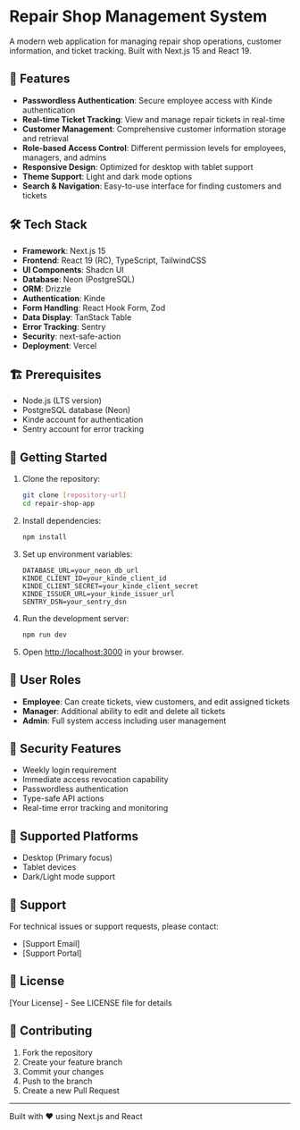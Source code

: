 # Repair Shop Management System

A modern web application for managing repair shop operations, customer information, and ticket tracking. Built with Next.js 15 and React 19.

## 🚀 Features

- **Passwordless Authentication**: Secure employee access with Kinde authentication
- **Real-time Ticket Tracking**: View and manage repair tickets in real-time
- **Customer Management**: Comprehensive customer information storage and retrieval
- **Role-based Access Control**: Different permission levels for employees, managers, and admins
- **Responsive Design**: Optimized for desktop with tablet support
- **Theme Support**: Light and dark mode options
- **Search & Navigation**: Easy-to-use interface for finding customers and tickets

## 🛠️ Tech Stack

- **Framework**: Next.js 15
- **Frontend**: React 19 (RC), TypeScript, TailwindCSS
- **UI Components**: Shadcn UI
- **Database**: Neon (PostgreSQL)
- **ORM**: Drizzle
- **Authentication**: Kinde
- **Form Handling**: React Hook Form, Zod
- **Data Display**: TanStack Table
- **Error Tracking**: Sentry
- **Security**: next-safe-action
- **Deployment**: Vercel

## 🏗️ Prerequisites

- Node.js (LTS version)
- PostgreSQL database (Neon)
- Kinde account for authentication
- Sentry account for error tracking

## 🚦 Getting Started

1. Clone the repository:

    ```bash
    git clone [repository-url]
    cd repair-shop-app
    ```

2. Install dependencies:

    ```bash
    npm install
    ```

3. Set up environment variables:

    ```env
    DATABASE_URL=your_neon_db_url
    KINDE_CLIENT_ID=your_kinde_client_id
    KINDE_CLIENT_SECRET=your_kinde_client_secret
    KINDE_ISSUER_URL=your_kinde_issuer_url
    SENTRY_DSN=your_sentry_dsn
    ```

4. Run the development server:

    ```bash
    npm run dev
    ```

5. Open [http://localhost:3000](http://localhost:3000) in your browser.

## 👥 User Roles

- **Employee**: Can create tickets, view customers, and edit assigned tickets
- **Manager**: Additional ability to edit and delete all tickets
- **Admin**: Full system access including user management

## 🔐 Security Features

- Weekly login requirement
- Immediate access revocation capability
- Passwordless authentication
- Type-safe API actions
- Real-time error tracking and monitoring

## 📱 Supported Platforms

- Desktop (Primary focus)
- Tablet devices
- Dark/Light mode support

## 🔧 Support

For technical issues or support requests, please contact:

- [Support Email]
- [Support Portal]

## 📄 License

[Your License] - See LICENSE file for details

## 🤝 Contributing

1. Fork the repository
2. Create your feature branch
3. Commit your changes
4. Push to the branch
5. Create a new Pull Request

---

Built with ❤️ using Next.js and React
